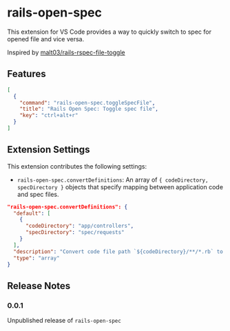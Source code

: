 # rails-open-spec

This extension for VS Code provides a way to quickly switch to spec for opened file and vice versa.

Inspired by [malt03/rails-rspec-file-toggle](https://github.com/malt03/rails-rspec-file-toggle)

## Features

```json
[
  {
    "command": "rails-open-spec.toggleSpecFile",
    "title": "Rails Open Spec: Toggle spec file",
    "key": "ctrl+alt+r"
  }
]
```

## Extension Settings

This extension contributes the following settings:

- `rails-open-spec.convertDefinitions`: An array of `{ codeDirectory, specDirectory }` objects that specify mapping
  between application code and spec files.

```json
"rails-open-spec.convertDefinitions": {
  "default": [
    {
      "codeDirectory": "app/controllers",
      "specDirectory": "spec/requests"
    }
  ],
  "description": "Convert code file path `${codeDirectory}/**/*.rb` to spec path `${specDirectory}/**/*_spec.rb`.",
  "type": "array"
}
```

## Release Notes

### 0.0.1

Unpublished release of `rails-open-spec`
